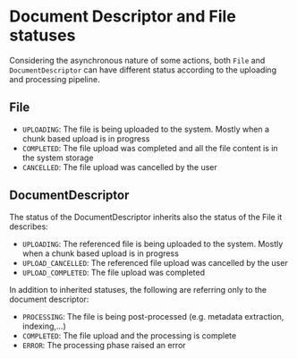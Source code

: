 # Document Descriptor and File statuses

Considering the asynchronous nature of some actions, both `File` and `DocumentDescriptor` can have different status according to the uploading and processing pipeline.

## File

- `UPLOADING`: The file is being uploaded to the system. Mostly when a chunk based upload is in progress
- `COMPLETED`: The file upload was completed and all the file content is in the system storage
- `CANCELLED`: The file upload was cancelled by the user


## DocumentDescriptor

The status of the DocumentDescriptor inherits also the status of the File it describes:

- `UPLOADING`: The referenced file is being uploaded to the system. Mostly when a chunk based upload is in progress
- `UPLOAD_CANCELLED`: The referenced file upload was cancelled by the user
- `UPLOAD_COMPLETED`: The file upload was completed


In addition to inherited statuses, the following are referring only to the document descriptor:

- `PROCESSING`: The file is being post-processed (e.g. metadata extraction, indexing,...)
- `COMPLETED`: The file upload and the processing is complete
- `ERROR`: The processing phase raised an error
